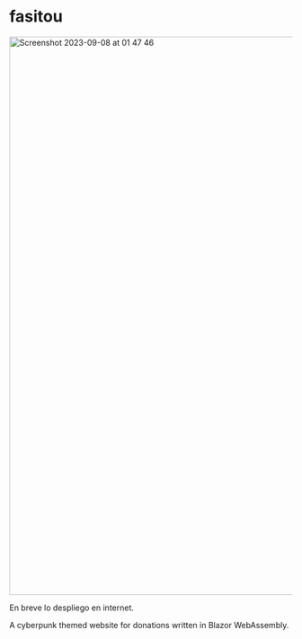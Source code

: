 # fasitou


<img width="994" alt="Screenshot 2023-09-08 at 01 47 46" src="https://github.com/Nexxus67/fasitou/assets/58827641/99b3e4bb-6491-45ad-ba58-562d6419b218">

En breve lo despliego en internet. 




A cyberpunk themed website for donations written in Blazor WebAssembly. 
